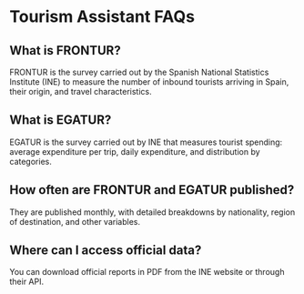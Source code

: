 # Tourism Assistant FAQs

## What is FRONTUR?
FRONTUR is the survey carried out by the Spanish National Statistics Institute (INE) to measure the number of inbound tourists arriving in Spain, their origin, and travel characteristics.

## What is EGATUR?
EGATUR is the survey carried out by INE that measures tourist spending: average expenditure per trip, daily expenditure, and distribution by categories.

## How often are FRONTUR and EGATUR published?
They are published monthly, with detailed breakdowns by nationality, region of destination, and other variables.

## Where can I access official data?
You can download official reports in PDF from the INE website or through their API.

